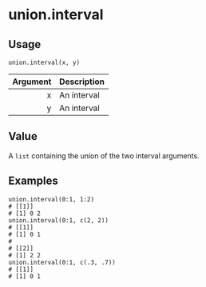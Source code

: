 union.interval
==============

Usage
-----

    union.interval(x, y)

| Argument | Description |
| -------: | :---------- |
|        x | An interval |
|        y | An interval |

Value
-----

A `list` containing the union of the two interval arguments.

Examples
--------

    union.interval(0:1, 1:2)
    # [[1]]
    # [1] 0 2
    union.interval(0:1, c(2, 2))
    # [[1]]
    # [1] 0 1
    #
    # [[2]]
    # [1] 2 2
    union.interval(0:1, c(.3, .7))
    # [[1]]
    # [1] 0 1
